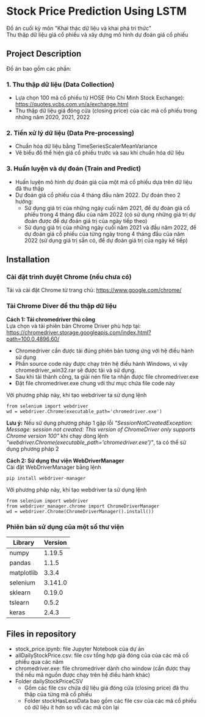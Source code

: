 # Stock Price Prediction Using LSTM
Đồ án cuối kỳ môn "Khai thác dữ liệu và khai phá tri thức" <br>
Thu thập dữ liệu giá cổ phiếu và xây dựng mô hình dự đoán giá cổ phiếu

## Project Description

Đồ án bao gồm các phần:

### 1. Thu thập dữ liệu (Data Collection)
- Lựa chọn 100 mã cổ phiếu từ HOSE (Ho Chi Minh Stock Exchange): https://quotes.vcbs.com.vn/a/exchange.html
- Thu thập dữ liệu giá đóng cửa (closing price) của các mã cổ phiếu trong những năm 2020, 2021, 2022

### 2. Tiền xử lý dữ liệu (Data Pre-processing)
- Chuẩn hóa dữ liệu bằng TimeSeriesScalerMeanVariance
- Vẽ biểu đồ thể hiện giá cổ phiếu trước và sau khi chuẩn hóa dữ liệu

### 3. Huấn luyện và dự đoán (Train and Predict)
- Huấn luyện mô hình dự đoán giá của một mã cổ phiếu dựa trên dữ liệu đã thu thập
- Dự đoán giá cổ phiếu của 4 tháng đầu năm 2022. Dự đoán theo 2 hướng:
  - Sử dụng giá trị của những ngày cuối năm 2021, để dự đoán giá cổ phiếu trong 4 tháng đầu của năm 2022 (có sử dụng những giá trị dự đoán được để dự đoán giá trị của ngày tiếp theo)
  - Sử dụng giá trị của những ngày cuối năm 2021 và đầu năm 2022, để dự đoán giá cổ phiếu của từng ngày trong 4 tháng đầu của năm 2022 (sử dụng giá trị sẵn có, để dự đoán giá trị của ngày kế tiếp)

## Installation
### Cài đặt trình duyệt Chrome (nếu chưa có)
Tải và cài đặt Chrome từ trang chủ: https://www.google.com/chrome/

### Tải Chrome Diver để thu thập dữ liệu
**Cách 1: Tải chromedriver thủ công**
<br> Lựa chọn và tải phiên bản Chrome Driver phù hợp tại: https://chromedriver.storage.googleapis.com/index.html?path=100.0.4896.60/
<br>
- Chromedriver cần được tải đúng phiên bản tương ứng với hệ điều hành sử dụng
- Phần source code này được chạy trên hệ điều hành Windows, vì vậy chromedriver_win32.rar sẽ được tải và sử dụng.
- Sau khi tải thành công, ta giải nén file ta nhận được file chromedriver.exe
- Đặt file chromedriver.exe chung với thư mục chứa file code này

Với phương pháp này, khi tạo webdriver ta sử dụng lệnh 
```
from selenium import webdriver
wd = webdriver.Chrome(executable_path='chromedriver.exe')
```

**Lưu ý:** Nếu sử dụng phương pháp 1 gặp lỗi
*"SessionNotCreatedException: Message: session not created: This version of ChromeDriver only supports Chrome version 100"* khi chạy dòng lệnh *"webdriver.Chrome(executable_path='chromedriver.exe')"*, ta có thể sử dụng phương pháp 2
<br>

**Cách 2: Sử dụng thư viện WebDriverManager**
<br> Cài đặt WebDriverManager bằng lệnh
```
pip install webdriver-manager
```
Với phương pháp này, khi tạo webdriver ta sử dụng lệnh 
```
from selenium import webdriver
from webdriver_manager.chrome import ChromeDriverManager
wd = webdriver.Chrome(ChromeDriverManager().install())
```

### Phiên bản sử dụng của một số thư viện

| Library | Version |
| --- | --- | 
| numpy | 1.19.5 |
| pandas | 1.1.5 |
| matplotlib | 3.3.4 |
| selenium | 3.141.0 |
| sklearn | 0.19.0 |
| tslearn | 0.5.2 |
| keras | 2.4.3 |

## Files in repository
- stock_price.ipynb: file Jupyter Notebook của dự án
- allDailyStockPrice.csv: file csv tổng hợp giá đóng của của các mã cổ phiếu qua các năm
- chromedriver.exe: file chromedriver dành cho window (cần được thay thế nếu mã nguồn được chạy trên hệ điều hành khác)
- Folder dailyStockPriceCSV
  - Gồm các file csv chứa dữ liệu giá đóng cửa (closing price) đã thu thập của từng mã cổ phiếu
  - Folder stockHasLessData bao gồm các file csv của các mã cổ phiếu có dữ liệu ít hơn so với các mã còn lại

